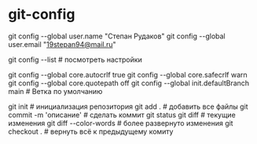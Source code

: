 # git-config

git config --global user.name "Степан Рудаков"
git config --global user.email "19stepan94@mail.ru"

git config --list # посмотреть настройки

git config --global core.autocrlf true
git config --global core.safecrlf warn
git config --global core.quotepath off
git config --global init.defaultBranch main # Ветка по умолчанию

git init # инициализация репозитория
git add . # добавить все файлы
git commit -m 'описание' # сделать коммит
git status
git diff # текущие изменения
git diff --color-words # более развернуто изменения
git checkout . # вернуть всё к предыдущему комиту
